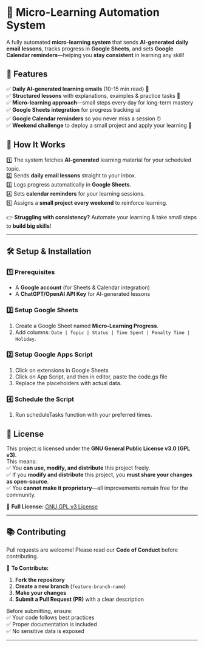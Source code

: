 # **🚀 Micro-Learning Automation System**  

A fully automated **micro-learning system** that sends **AI-generated daily email lessons**, tracks progress in **Google Sheets**, and sets **Google Calendar reminders**—helping you **stay consistent** in learning any skill!  

## **🔹 Features**  
✅ **Daily AI-generated learning emails** (10-15 min read) 📩  
✅ **Structured lessons** with explanations, examples & practice tasks 📝  
✅ **Micro-learning approach**—small steps every day for long-term mastery  
✅ **Google Sheets integration** for progress tracking 📊  
✅ **Google Calendar reminders** so you never miss a session ⏰  
✅ **Weekend challenge** to deploy a small project and apply your learning 🚀  

## **🔗 How It Works**  
1️⃣ The system fetches **AI-generated** learning material for your scheduled topic.  
2️⃣ Sends **daily email lessons** straight to your inbox.  
3️⃣ Logs progress automatically in **Google Sheets**.  
4️⃣ Sets **calendar reminders** for your learning sessions.  
5️⃣ Assigns a **small project every weekend** to reinforce learning.  

👉 **Struggling with consistency?** Automate your learning & take small steps to **build big skills**!  

---

## **🛠️ Setup & Installation**  

### **1️⃣ Prerequisites**  
- A **Google account** (for Sheets & Calendar integration)  
- A **ChatGPT/OpenAI API Key** for AI-generated lessons  
 

### **3️⃣ Setup Google Sheets**  
1. Create a Google Sheet named **Micro-Learning Progress**.  
2. Add columns: `Date | Topic | Status | Time Spent | Penalty Time | Holiday`.  

 ### **2️⃣ Setup Google Apps Script**  
1. Click on extensions in Google Sheets
2. Click on App Script, and then in editor, paste the code.gs file
3. Replace the placeholders with actual data.


### **4️⃣ Schedule the Script**  
1. Run scheduleTasks function with your preferred times.

## **📜 License**  

This project is licensed under the **GNU General Public License v3.0 (GPL v3)**.  
This means:  
✅ You **can use, modify, and distribute** this project freely.  
✅ If you **modify and distribute** this project, you **must share your changes as open-source**.  
✅ You **cannot make it proprietary**—all improvements remain free for the community.  

🔗 **Full License:** [GNU GPL v3 License](https://www.gnu.org/licenses/gpl-3.0.txt)  

---

## **📚 Contributing**  

Pull requests are welcome! Please read our **Code of Conduct** before contributing.  

🔹 **To Contribute:**  
1. **Fork the repository**  
2. **Create a new branch** (`feature-branch-name`)  
3. **Make your changes**  
4. **Submit a Pull Request (PR)** with a clear description  

Before submitting, ensure:  
✅ Your code follows best practices  
✅ Proper documentation is included  
✅ No sensitive data is exposed  

---
